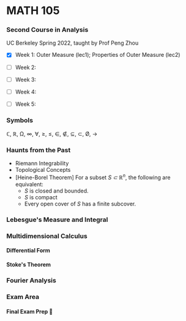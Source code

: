 # MATH 105
### Second Course in Analysis
UC Berkeley Spring 2022, taught by Prof Peng Zhou

- [x] Week 1: Outer Measure (lec1); Properties of Outer Measure (lec2)
- [ ] Week 2: 
- [ ] Week 3:
- [ ] Week 4:
- [ ] Week 5:


### Symbols
ℂ, ℝ, Ω, ∞, ∀, ≥, ≤, ∈, ∉, ⊆, ⊂, Ø, →

### Haunts from the Past
- Riemann Integrability
- Topological Concepts
- \[Heine-Borel Theorem] For a subset *S ⊂ ℝ<sup>n</sup>*, the following are equivalent:
  - *S* is closed and bounded.
  - *S* is compact
  - Every open cover of *S* has a finite subcover.

### Lebesgue's Measure and Integral

### Multidimensional Calculus
#### Differential Form
#### Stoke's Theorem

### Fourier Analysis

### Exam Area

#### Final Exam Prep 😤
